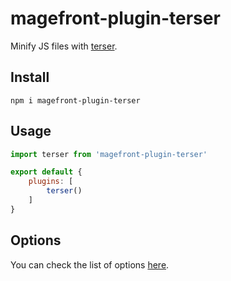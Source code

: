 # magefront-plugin-terser

Minify JS files with [terser](https://terser.org/).

## Install

    npm i magefront-plugin-terser

## Usage

```js
import terser from 'magefront-plugin-terser'

export default {
    plugins: [
        terser()
    ]
}
```

## Options

You can check the list of options [here](https://terser.org/docs/api-reference#minify-options).

